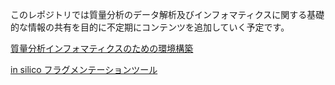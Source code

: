 このレポジトリでは質量分析のデータ解析及びインフォマティクスに関する基礎的な情報の共有を目的に不定期にコンテンツを追加していく予定です。

 [質量分析インフォマティクスのための環境構築](https://mass-spec-info.github.io/metaboguide/ch_env_for_msinfo)

 [in silico フラグメンテーションツール](https://mass-spec-info.github.io/metaboguide/ch_insilico_frag)
 




